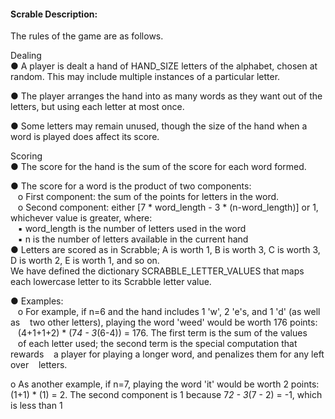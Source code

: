 
#### Scrable Description: 

The rules of the game are as follows. 

Dealing  
● A player is dealt a hand of HAND_SIZE letters of the alphabet, chosen at random.
  This may include multiple instances of a particular letter.  
  
● The player arranges the hand into as many words as they want out of the letters, but
  using each letter at most once.  
  
● Some letters may remain unused, though the size of the hand when a word is played
  does affect its score.  
  
Scoring  
● The score for the hand is the sum of the score for each word formed.  

● The score for a word is the product​ of two components:  
      &nbsp;&nbsp; o First component: the sum of the points for letters in the word.   
      &nbsp;&nbsp; o Second component: either [7 * word_length - 3 * (n-word_length)] or 1, whichever value is greater, where:     
      &nbsp;&nbsp; ▪ word_length is the number of letters used in the word   
      &nbsp;&nbsp; ▪ n is the number of letters available in the current hand   
● Letters are scored as in Scrabble; A is worth 1, B is worth 3, C is worth 3, D is worth 2, E is worth 1, and so on.   
We have defined the dictionary SCRABBLE_LETTER_VALUES that maps each lowercase letter to its Scrabble letter value.  

● Examples:  
  &nbsp;&nbsp;&nbsp;o For example, if n=6 and the hand includes 1 'w', 2 'e's, and 1 'd' (as well as
  &nbsp;&nbsp;&nbsp;two other letters), playing the word 'weed' would be worth 176 points:
  &nbsp;&nbsp;&nbsp;(4+1+1+2) * (7*4 - 3*(6-4)) = 176. The first term is the sum of the values
  &nbsp;&nbsp;&nbsp;of each letter used; the second term is the special computation that rewards
  &nbsp;&nbsp;&nbsp;a player for playing a longer word, and penalizes them for any left over
  &nbsp;&nbsp;&nbsp;letters.
  
  o As another example, if n=7, playing the word 'it' would be worth 2 points:
  (1+1) * (1) = 2. The second component is 1 because 7*2 - 3*(7 - 2) = -1,
  which is less than 1
